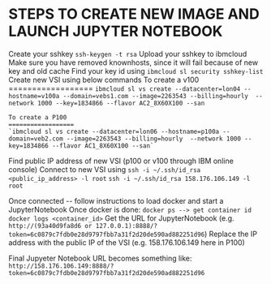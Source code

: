 STEPS TO CREATE NEW IMAGE AND LAUNCH JUPYTER NOTEBOOK
======================================================

Create your sshkey
	`ssh-keygen -t rsa`
Upload your sshkey to ibmcloud
Make sure you have removed knownhosts, since it will fail because of new key and old cache
Find your key id using `ibmcloud sl security sshkey-list`
Create new VSI using below commands
	To create a v100
	==================
	`ibmcloud sl vs create --datacenter=lon04 --hostname=v100a --domain=vebs1.com --image=2263543 --billing=hourly  --network 1000 --key=1834866 --flavor AC2_8X60X100 --san`

	To create a P100
	==================
	`ibmcloud sl vs create --datacenter=lon06 --hostname=p100a --domain=veb2.com --image=2263543 --billing=hourly  --network 1000 --key=1834866 --flavor AC1_8X60X100 --san`


Find public IP address of new VSI (p100 or v100 through IBM online console)
Connect to new VSI using
  `ssh -i ~/.ssh/id_rsa <public_ip_address> -l root`
  `ssh -i ~/.ssh/id_rsa 158.176.106.149 -l root`

Once connected -- follow instructions to load docker and start a JupyterNotebook
Once docker is done:
  `docker ps --> get container id`
  `docker logs <container_id>`
Get the URL for JupyterNotebook  (e.g. `http://(93a40d9fa8d6 or 127.0.0.1):8888/?token=6c0879c7fdb0e28d9797fbb7a31f2d20de590ad882251d96`)
  Replace the IP address with the public IP of the VSI (e.g. 158.176.106.149 here in P100)

Final Jupyeter Notebook URL becomes something like: 
	`http://158.176.106.149:8888/?token=6c0879c7fdb0e28d9797fbb7a31f2d20de590ad882251d96`
